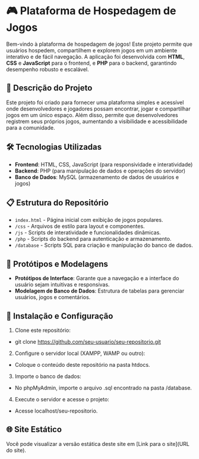 # 🎮 Plataforma de Hospedagem de Jogos 

Bem-vindo à plataforma de hospedagem de jogos! Este projeto permite que usuários hospedem, compartilhem e explorem jogos em um ambiente interativo e de fácil navegação.
A aplicação foi desenvolvida com **HTML**, **CSS** e **JavaScript** para o frontend, e **PHP** para o backend, garantindo desempenho robusto e escalável.

## 📑 Descrição do Projeto

Este projeto foi criado para fornecer uma plataforma simples e acessível onde desenvolvedores e jogadores possam encontrar, jogar e compartilhar jogos em um único espaço.
Além disso, permite que desenvolvedores registrem seus próprios jogos, aumentando a visibilidade e acessibilidade para a comunidade.

## 🛠️ Tecnologias Utilizadas

- **Frontend**: HTML, CSS, JavaScript (para responsividade e interatividade)
- **Backend**: PHP (para manipulação de dados e operações do servidor)
- **Banco de Dados**: MySQL (armazenamento de dados de usuários e jogos)

## 📋 Estrutura do Repositório

- `index.html` - Página inicial com exibição de jogos populares.
- `/css` - Arquivos de estilo para layout e componentes.
- `/js` - Scripts de interatividade e funcionalidades dinâmicas.
- `/php` - Scripts do backend para autenticação e armazenamento.
- `/database` - Scripts SQL para criação e manipulação do banco de dados.

## 📂 Protótipos e Modelagens

- **Protótipos de Interface**: Garante que a navegação e a interface do usuário sejam intuitivas e responsivas.
- **Modelagem de Banco de Dados**: Estrutura de tabelas para gerenciar usuários, jogos e comentários.

## 🚀 Instalação e Configuração

1. Clone este repositório:

- git clone https://github.com/seu-usuario/seu-repositorio.git

2. Configure o servidor local (XAMPP, WAMP ou outro):

- Coloque o conteúdo deste repositório na pasta htdocs.
  
3. Importe o banco de dados:

- No phpMyAdmin, importe o arquivo .sql encontrado na pasta /database.
  
4. Execute o servidor e acesse o projeto:

- Acesse localhost/seu-repositorio.

## 🌐 Site Estático
Você pode visualizar a versão estática deste site em [Link para o site](URL do site).
